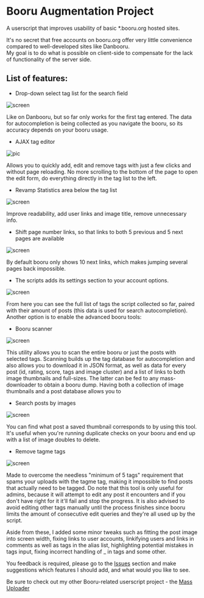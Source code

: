 # Booru Augmentation Project
A userscript that improves usability of basic *.booru.org hosted sites.

It's no secret that free accounts on booru.org offer very little convenience compared to well-developed sites like Danbooru.  
  My goal is to do what is possible on client-side to compensate for the lack of functionality of the server side.
  
## List of features:

* Drop-down select tag list for the search field

![screen](http://puu.sh/lD5FK/c90fd506d8.png)

Like on Danbooru, but so far only works for the first tag entered. The data for autocompletion is being collected as you navigate the booru, so its accuracy depends on your booru usage.

* AJAX tag editor
 
 ![pic](http://puu.sh/lwWff/d89ecf28d3.png)

Allows you to quickly add, edit and remove tags with just a few clicks and without page reloading. No more scrolling to the bottom of the page to open the edit form, do everything directly in the tag list to the left.  
  
* Revamp Statistics area below the tag list 

![screen](http://puu.sh/lyCVk/363400f0e5.png)

Improve readability, add user links and image title, remove unnecessary info.

* Shift page number links, so that links to both 5 previous and 5 next pages are available 
  
![screen](http://puu.sh/lC2cz/0a406af9a0.png)

By default booru only shows 10 next links, which makes jumping several pages back impossible.

* The scripts adds its settings section to your account options.

![screen](http://puu.sh/qAgtv/15a2dac554.png)

From here you can see the full list of tags the script collected so far, paired with their amount of posts (this data is used for search autocompletion). Another option is to enable the advanced booru tools:

* Booru scanner

![screen](http://puu.sh/qAgNc/3b2b832a0a.png)

This utility allows you to scan the entire booru or just the posts with selected tags. Scanning builds up the tag database for autocompletion and also allows you to download it in JSON format, as well as data for every post (id, rating, score, tags and image cluster) and a list of links to both image thumbnails and full-sizes. The latter can be fed to any mass-downloader to obtain a booru dump. Having both a collection of image thumbnails and a post database allows you to

* Search posts by images

![screen](http://puu.sh/qAiKm/b5d6d120fb.jpg)

You can find what post a saved thumbnail corresponds to by using this tool. It's useful when you're running duplicate checks on your booru and end up with a list of image doubles to delete.

* Remove tagme tags

![screen](http://puu.sh/qAiR9/811148b73e.png)

Made to overcome the needless "minimum of 5 tags" requirement that spams your uploads with the tagme tag, making it impossible to find posts that actually need to be tagged. Do note that this tool is only useful for admins, because it will attempt to edit any post it encounters and if you don't have right for it it'll fail and stop the progress. It is also advised to avoid editing other tags manually until the process finishes since booru limits the amount of consecutive edit queries and they're all used up by the script.

Aside from these, I added some minor tweaks such as fitting the post image into screen width, fixing links to user accounts, linkifying users and links in comments as well as tags in the alias list, highlighting potential mistakes in tags input, fixing incorrect handling of _ in tags and some other.

You feedback is required, please go to the [Issues](https://github.com/Seedmanc/Booru-Augmentation-Project/issues) section and make suggestions which features I should add, and what would you like to see.

Be sure to check out my other Booru-related userscript project - the [Mass Uploader](https://github.com/Seedmanc/Booru-mass-uploader)
